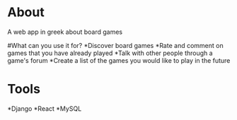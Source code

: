 # About
A web app in greek about board games

#What can you use it for?
*Discover board games
*Rate and comment on games that you have already played
*Talk with other people through a game's forum
*Create a list of the games you would like to play in the future

# Tools
*Django
*React
*MySQL
